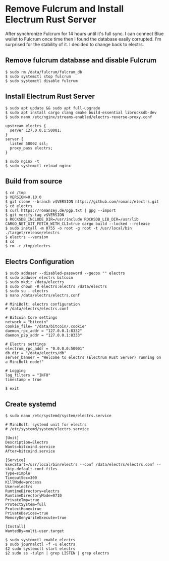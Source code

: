 # Remove Fulcrum and Install Electrum Rust Server

After synchronize Fulcrum for 14 hours until it's full sync. I can connect Blue wallet to Fulcrum once time then I found the database easily corrupted. I'm surprised for the stability of it. I decided to change back to electrs.

## Remove fulcrum database and disable Fulcrum
~~~
$ sudo rm /data/fulcrum/fulcrum_db
$ sudo systemctl stop fulcrum
$ sudo systemctl disable fulcrum
~~~

## Install Electrum Rust Server
~~~
$ sudo apt update && sudo apt full-upgrade
$ sudo apt install cargo clang cmake build-essential librocksdb-dev
$ sudo nano /etc/nginx/streams-enabled/electrs-reverse-proxy.conf
~~~
~~~
upstream electrs {
  server 127.0.0.1:50001;
}
server {
  listen 50002 ssl;
  proxy_pass electrs;
}
~~~
~~~
$ sudo nginx -t
$ sudo systemctl reload nginx
~~~
## Build from source
~~~
$ cd /tmp
$ VERSION=0.10.0
$ git clone --branch v$VERSION https://github.com/romanz/electrs.git
$ cd electrs
$ curl https://romanzey.de/pgp.txt | gpg --import
$ git verify-tag v$VERSION
$ ROCKSDB_INCLUDE_DIR=/usr/include ROCKSDB_LIB_DIR=/usr/lib CARGO_NET_GIT_FETCH_WITH_CLI=true cargo build --locked --release
$ sudo install -m 0755 -o root -g root -t /usr/local/bin ./target/release/electrs
$ electrs --version
$ cd
$ rm -r /tmp/electrs
~~~
## Electrs Configuration
~~~
$ sudo adduser --disabled-password --gecos "" electrs
$ sudo adduser electrs bitcoin
$ sudo mkdir /data/electrs
$ sudo chown -R electrs:electrs /data/electrs
$ sudo su - electrs
$ nano /data/electrs/electrs.conf
~~~
~~~
# MiniBolt: electrs configuration
# /data/electrs/electrs.conf

# Bitcoin Core settings
network = "bitcoin"
cookie_file= "/data/bitcoin/.cookie"
daemon_rpc_addr = "127.0.0.1:8332"
daemon_p2p_addr = "127.0.0.1:8333"

# Electrs settings
electrum_rpc_addr = "0.0.0.0:50001"
db_dir = "/data/electrs/db"
server_banner = "Welcome to electrs (Electrum Rust Server) running on a MiniBolt node!"

# Logging
log_filters = "INFO"
timestamp = true
~~~
~~~
$ exit
~~~
## Create systemd
~~~
$ sudo nano /etc/systemd/system/electrs.service
~~~
~~~
# MiniBolt: systemd unit for electrs
# /etc/systemd/system/electrs.service

[Unit]
Description=Electrs
Wants=bitcoind.service
After=bitcoind.service

[Service]
ExecStart=/usr/local/bin/electrs --conf /data/electrs/electrs.conf --skip-default-conf-files
Type=simple
TimeoutSec=300
KillMode=process
User=electrs
RuntimeDirectory=electrs
RuntimeDirectoryMode=0710
PrivateTmp=true
ProtectSystem=full
ProtectHome=true
PrivateDevices=true
MemoryDenyWriteExecute=true

[Install]
WantedBy=multi-user.target
~~~
~~~
$ sudo systemctl enable electrs
$ sudo journalctl -f -u electrs
$2 sudo systemctl start electrs
$2 sudo ss -tulpn | grep LISTEN | grep electrs
~~~

